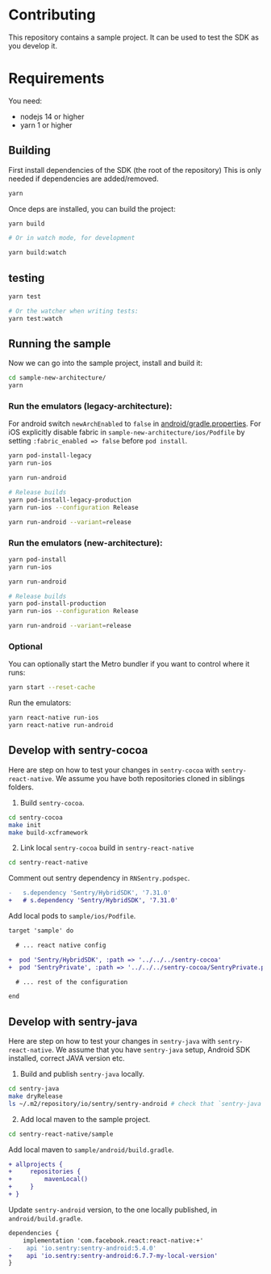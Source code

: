 # Contributing

This repository contains a sample project. It can be used to test the SDK as you develop it.

# Requirements

You need:

- nodejs 14 or higher
- yarn 1 or higher

## Building

First install dependencies of the SDK (the root of the repository)
This is only needed if dependencies are added/removed.

```sh
yarn
```

Once deps are installed, you can build the project:

```sh
yarn build

# Or in watch mode, for development

yarn build:watch
```

## testing

```sh
yarn test

# Or the watcher when writing tests:
yarn test:watch
```

## Running the sample

Now we can go into the sample project, install and build it:

```sh
cd sample-new-architecture/
yarn
```

### Run the emulators (legacy-architecture):

For android switch `newArchEnabled` to `false` in [android/gradle.properties](https://github.com/getsentry/sentry-react-native/blob/c95aa21497ca93aaaaf0b44d170dc39dc7bcf660/sample-new-architecture/android/gradle.properties#L40). For iOS explicitly disable fabric in `sample-new-architecture/ios/Podfile` by setting `:fabric_enabled => false` before `pod install`.

```sh
yarn pod-install-legacy
yarn run-ios

yarn run-android

# Release builds
yarn pod-install-legacy-production
yarn run-ios --configuration Release

yarn run-android --variant=release
```

### Run the emulators (new-architecture):
```sh
yarn pod-install
yarn run-ios

yarn run-android

# Release builds
yarn pod-install-production
yarn run-ios --configuration Release

yarn run-android --variant=release
```

### Optional
You can optionally start the Metro bundler if you want to control where it runs:

```sh
yarn start --reset-cache
```

Run the emulators:

```sh
yarn react-native run-ios
yarn react-native run-android
```

## Develop with sentry-cocoa

Here are step on how to test your changes in `sentry-cocoa` with `sentry-react-native`. We assume you have both repositories cloned in siblings folders.

1. Build `sentry-cocoa`.

```sh
cd sentry-cocoa
make init
make build-xcframework
```

2. Link local `sentry-cocoa` build in `sentry-react-native`

```sh
cd sentry-react-native
```

Comment out sentry dependency in `RNSentry.podspec`.

```diff
-   s.dependency 'Sentry/HybridSDK', '7.31.0'
+   # s.dependency 'Sentry/HybridSDK', '7.31.0'
```

Add local pods to `sample/ios/Podfile`.

```diff
target 'sample' do

  # ... react native config

+  pod 'Sentry/HybridSDK', :path => '../../../sentry-cocoa'
+  pod 'SentryPrivate', :path => '../../../sentry-cocoa/SentryPrivate.podspec'

  # ... rest of the configuration

end
```

## Develop with sentry-java

Here are step on how to test your changes in `sentry-java` with `sentry-react-native`. We assume that you have `sentry-java` setup, Android SDK installed, correct JAVA version etc.

1. Build and publish `sentry-java` locally.

```sh
cd sentry-java
make dryRelease
ls ~/.m2/repository/io/sentry/sentry-android # check that `sentry-java` was published
```

2. Add local maven to the sample project.

```sh
cd sentry-react-native/sample
```

Add local maven to `sample/android/build.gradle`.

```diff
+ allprojects {
+     repositories {
+         mavenLocal()
+     }
+ }
```

Update `sentry-android` version, to the one locally published, in `android/build.gradle`.

```diff
dependencies {
    implementation 'com.facebook.react:react-native:+'
-    api 'io.sentry:sentry-android:5.4.0'
+    api 'io.sentry:sentry-android:6.7.7-my-local-version'
}
```
